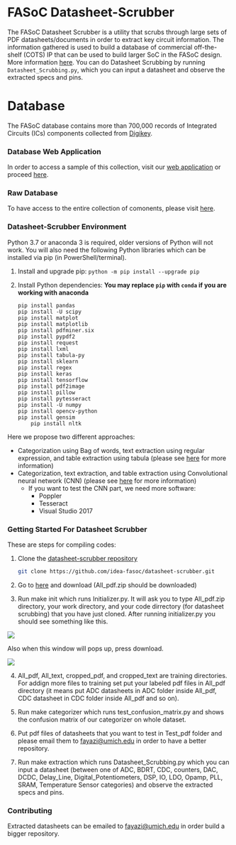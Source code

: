 # FASoC Datasheet-Scrubber

The FASoC Datasheet Scrubber is a utility that scrubs through large sets of PDF datasheets/documents in order to extract key circuit information. The information gathered is used to build a database of commercial off-the-shelf (COTS) IP that can be used to build larger SoC in the FASoC design. More information [here](https://fasoc.engin.umich.edu/datasheet-scrubber). You can do Datasheet Scrubbing by running `Datasheet_Scrubbing.py`, which you can input a datasheet and observe the extracted specs and pins.

# Database

The FASoC database contains more than 700,000 records of Integrated Circuits (ICs) components collected from [Digikey](https://www.digikey.com/products/ics/en). 
### Database Web Application

In order to access a sample of this collection, visit our [web application](https://fasoc.herokuapp.com/) or proceed [here](https://fasoc.herokuapp.com/).
### Raw Database
To have access to the entire collection of comonents, please visit [here](https://github.com/idea-fasoc/datasheet-scrubber/tree/master/Database).

### Datasheet-Scrubber Environment

Python 3.7 or anaconda 3 is required, older versions of Python will not work. You will also need the following Python libraries which can be installed via pip (in PowerShell/terminal).

1. Install and upgrade pip: `python -m pip install --upgrade pip`

2. Install Python dependencies: **You may replace `pip` with `conda` if you are working with anaconda**
	```
	pip install pandas
	pip install -U scipy
	pip install matplot
	pip install matplotlib
	pip install pdfminer.six
	pip install pypdf2
	pip install request
	pip install lxml
	pip install tabula-py
	pip install sklearn
	pip install regex
	pip install keras
	pip install tensorflow
	pip install pdf2image
	pip install pillow
	pip install pytesseract
	pip install -U numpy
	pip install opencv-python
	pip install gensim
        pip install nltk
	```
Here we propose two different approaches:
- Categorization using Bag of words, text extraction using regular expression, and table extraction using tabula (please see [here](https://github.com/chezou/tabula-py) for more information)
- Categorization, text extraction, and table extraction using Convolutional neural network (CNN) (please see [here](https://en.wikipedia.org/wiki/Convolutional_neural_network) for more information)
   - If you want to test the CNN part, we need more software:
     - Poppler
     - Tesseract
     - Visual Studio 2017

### Getting Started For Datasheet Scrubber

These are steps for compiling codes:
1. Clone the [datasheet-scrubber repository](https://github.com/idea-fasoc/datasheet-scrubber)
	```bash
	git clone https://github.com/idea-fasoc/datasheet-scrubber.git
	```

2. Go to [here](https://www.dropbox.com/s/ad4nolrpxx4pks6/All_pdf.zip?dl=0) and download (All_pdf.zip should be downloaded)

3. Run make init which runs Initializer.py. It will ask you to type All_pdf.zip directory, your work directory, and your code dirrectory (for datasheet scrubbing) that you have just cloned. After running initializer.py you should see something like this.

![](src/docs/fig1.png)

Also when this window will pops up, press download.

![](src/docs/NLTK.png)

4. All_pdf, All_text, cropped_pdf, and cropped_text are training directories. For addign more files to training set put your labeled pdf files in All_pdf directory (it means put ADC datasheets in ADC folder inside All_pdf, CDC datasheet in CDC folder inside All_pdf and so on).

5. Run make categorizer which runs test_confusion_matrix.py and shows the confusion matrix of our categorizer on whole dataset.

6. Put pdf files of datasheets that you want to test in Test_pdf folder and please email them to fayazi@umich.edu in order to have a better repository.

7. Run make extraction which runs Datasheet_Scrubbing.py which you can input a datasheet (between one of ADC, BDRT, CDC, counters, DAC, DCDC, Delay_Line, Digital_Potentiometers, DSP, IO, LDO, Opamp, PLL, SRAM, Temperature Sensor categories) and observe the extracted specs and pins.

### Contributing

Extracted datasheets can be emailed to fayazi@umich.edu in order build a bigger repository.
